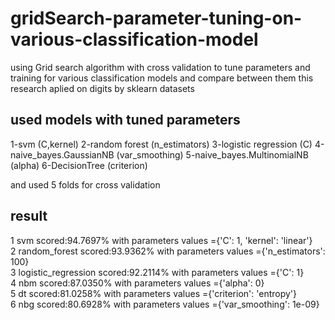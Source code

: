 # gridSearch-parameter-tuning-on-various-classification-model
using Grid search algorithm with cross validation to tune parameters and training for various classification models and compare between them 
this research aplied on digits by sklearn datasets


## used models with tuned parameters
1-svm  (C,kernel)
2-random forest  (n_estimators)
3-logistic regression  (C)
4-naive_bayes.GaussianNB  (var_smoothing)
5-naive_bayes.MultinomialNB  (alpha)
6-DecisionTree  (criterion)

and used 5 folds for cross validation

## result <br/>
1	svm	                  scored:94.7697%	  with   parameters values ={'C': 1, 'kernel': 'linear'}<br/>
2	random_forest	        scored:93.9362%	  with   parameters values ={'n_estimators': 100}<br/>
3	logistic_regression	  scored:92.2114%	  with   parameters values ={'C': 1}<br/>
4	nbm	                  scored:87.0350%	  with   parameters values ={'alpha': 0}<br/>
5	dt	                  scored:81.0258%	  with   parameters values ={'criterion': 'entropy'}<br/>
6	nbg	                  scored:80.6928%	  with   parameters values ={'var_smoothing': 1e-09}<br/>
